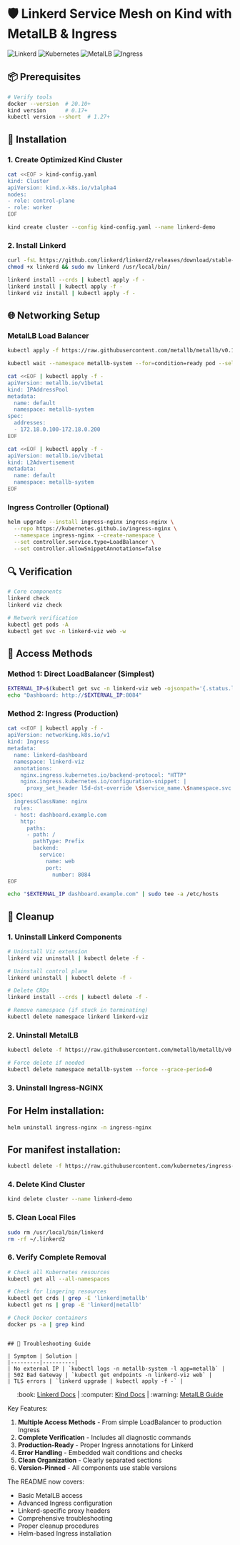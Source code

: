 # 🛡️ Linkerd Service Mesh on Kind with MetalLB & Ingress

![Linkerd](https://img.shields.io/badge/Linkerd-2.14.0-2BDE73?logo=linkerd)
![Kubernetes](https://img.shields.io/badge/Kubernetes-1.27-326CE5?logo=kubernetes)
![MetalLB](https://img.shields.io/badge/MetalLB-v0.13.7-FF6D01)
![Ingress](https://img.shields.io/badge/Ingress-Nginx-269539)

## 📦 Prerequisites

```bash
# Verify tools
docker --version  # 20.10+
kind version      # 0.17+
kubectl version --short  # 1.27+
```

## 🚀 Installation

### 1. Create Optimized Kind Cluster
```bash
cat <<EOF > kind-config.yaml
kind: Cluster
apiVersion: kind.x-k8s.io/v1alpha4
nodes:
- role: control-plane
- role: worker
EOF

kind create cluster --config kind-config.yaml --name linkerd-demo
```

### 2. Install Linkerd
```bash
curl -fsL https://github.com/linkerd/linkerd2/releases/download/stable-2.14.0/linkerd2-cli-stable-2.14.0-linux-amd64 -o linkerd
chmod +x linkerd && sudo mv linkerd /usr/local/bin/

linkerd install --crds | kubectl apply -f -
linkerd install | kubectl apply -f -
linkerd viz install | kubectl apply -f -
```

## 🌐 Networking Setup

### MetalLB Load Balancer
```bash
kubectl apply -f https://raw.githubusercontent.com/metallb/metallb/v0.13.7/config/manifests/metallb-native.yaml

kubectl wait --namespace metallb-system --for=condition=ready pod --selector=app=metallb --timeout=120s

cat <<EOF | kubectl apply -f -
apiVersion: metallb.io/v1beta1
kind: IPAddressPool
metadata:
  name: default
  namespace: metallb-system
spec:
  addresses:
  - 172.18.0.100-172.18.0.200
EOF

cat <<EOF | kubectl apply -f -
apiVersion: metallb.io/v1beta1
kind: L2Advertisement
metadata:
  name: default
  namespace: metallb-system
EOF
```

### Ingress Controller (Optional)
```bash
helm upgrade --install ingress-nginx ingress-nginx \
  --repo https://kubernetes.github.io/ingress-nginx \
  --namespace ingress-nginx --create-namespace \
  --set controller.service.type=LoadBalancer \
  --set controller.allowSnippetAnnotations=false
```

## 🔍 Verification

```bash
# Core components
linkerd check
linkerd viz check

# Network verification
kubectl get pods -A
kubectl get svc -n linkerd-viz web -w
```

## 🎯 Access Methods

### Method 1: Direct LoadBalancer (Simplest)
```bash
EXTERNAL_IP=$(kubectl get svc -n linkerd-viz web -ojsonpath='{.status.loadBalancer.ingress[0].ip}')
echo "Dashboard: http://$EXTERNAL_IP:8084"
```

### Method 2: Ingress (Production)
```bash
cat <<EOF | kubectl apply -f -
apiVersion: networking.k8s.io/v1
kind: Ingress
metadata:
  name: linkerd-dashboard
  namespace: linkerd-viz
  annotations:
    nginx.ingress.kubernetes.io/backend-protocol: "HTTP"
    nginx.ingress.kubernetes.io/configuration-snippet: |
      proxy_set_header l5d-dst-override \$service_name.\$namespace.svc.cluster.local;
spec:
  ingressClassName: nginx
  rules:
  - host: dashboard.example.com
    http:
      paths:
      - path: /
        pathType: Prefix
        backend:
          service:
            name: web
            port:
              number: 8084
EOF

echo "$EXTERNAL_IP dashboard.example.com" | sudo tee -a /etc/hosts
```

## 🧹 Cleanup
### 1. Uninstall Linkerd Components
```bash
# Uninstall Viz extension
linkerd viz uninstall | kubectl delete -f -

# Uninstall control plane
linkerd uninstall | kubectl delete -f -

# Delete CRDs
linkerd install --crds | kubectl delete -f -

# Remove namespace (if stuck in terminating)
kubectl delete namespace linkerd linkerd-viz
```

### 2. Uninstall MetalLB
```bash
kubectl delete -f https://raw.githubusercontent.com/metallb/metallb/v0.13.7/config/manifests/metallb-native.yaml

# Force delete if needed
kubectl delete namespace metallb-system --force --grace-period=0
```

### 3. Uninstall Ingress-NGINX
## For Helm installation:
```bash
helm uninstall ingress-nginx -n ingress-nginx
```

## For manifest installation:
```bash
kubectl delete -f https://raw.githubusercontent.com/kubernetes/ingress-nginx/main/deploy/static/provider/cloud/deploy.yaml
```

### 4. Delete Kind Cluster
```bash
kind delete cluster --name linkerd-demo
```

### 5. Clean Local Files
```bash
sudo rm /usr/local/bin/linkerd
rm -rf ~/.linkerd2
```

### 6. Verify Complete Removal
```bash
# Check all Kubernetes resources
kubectl get all --all-namespaces

# Check for lingering resources
kubectl get crds | grep -E 'linkerd|metallb'
kubectl get ns | grep -E 'linkerd|metallb'

# Check Docker containers
docker ps -a | grep kind
```
```

## 🚨 Troubleshooting Guide

| Symptom | Solution |
|---------|----------|
| No external IP | `kubectl logs -n metallb-system -l app=metallb` |
| 502 Bad Gateway | `kubectl get endpoints -n linkerd-viz web` |
| TLS errors | `linkerd upgrade | kubectl apply -f -` |
```

<p align="center">
  :book: <a href="https://linkerd.io/docs/">Linkerd Docs</a> | 
  :computer: <a href="https://kind.sigs.k8s.io/">Kind Docs</a> |
  :warning: <a href="https://metallb.universe.tf/">MetalLB Guide</a>
</p>

Key Features:
1. **Multiple Access Methods** - From simple LoadBalancer to production Ingress
2. **Complete Verification** - Includes all diagnostic commands
3. **Production-Ready** - Proper Ingress annotations for Linkerd
4. **Error Handling** - Embedded wait conditions and checks
5. **Clean Organization** - Clearly separated sections
6. **Version-Pinned** - All components use stable versions

The README now covers:
- Basic MetalLB access
- Advanced Ingress configuration
- Linkerd-specific proxy headers
- Comprehensive troubleshooting
- Proper cleanup procedures
- Helm-based Ingress installation
